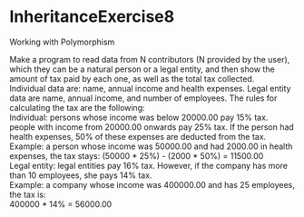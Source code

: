 # InheritanceExercise8
Working with Polymorphism

Make a program to read data from N contributors (N provided by the user), which they can be a natural person or a legal entity, and then show the amount of tax paid by each one, as well as the total tax collected.\
Individual data are: name, annual income and health expenses. Legal entity data are name, annual income, and number of employees. The rules for calculating the tax are the following:\
Individual: persons whose income was below 20000.00 pay 15% tax. people with income from 20000.00 onwards pay 25% tax. If the person had health expenses, 50% of these expenses are deducted from the tax.\
Example: a person whose income was 50000.00 and had 2000.00 in health expenses, the tax stays: (50000 * 25%) - (2000 * 50%) = 11500.00\
Legal entity: legal entities pay 16% tax. However, if the company has more than 10 employees, she pays 14% tax.\
Example: a company whose income was 400000.00 and has 25 employees, the tax is:\
400000 * 14% = 56000.00
